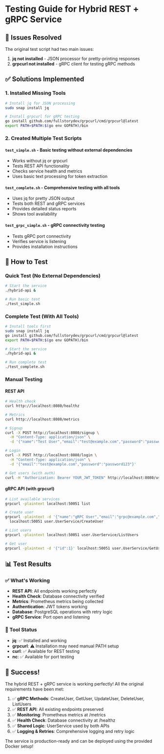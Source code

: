 # Testing Guide for Hybrid REST + gRPC Service

## 🎯 Issues Resolved

The original test script had two main issues:
1. **jq not installed** - JSON processor for pretty-printing responses
2. **grpcurl not installed** - gRPC client for testing gRPC methods

## ✅ Solutions Implemented

### 1. Installed Missing Tools
```bash
# Install jq for JSON processing
sudo snap install jq

# Install grpcurl for gRPC testing
go install github.com/fullstorydev/grpcurl/cmd/grpcurl@latest
export PATH=$PATH:$(go env GOPATH)/bin
```

### 2. Created Multiple Test Scripts

#### `test_simple.sh` - Basic testing without external dependencies
- Works without jq or grpcurl
- Tests REST API functionality
- Checks service health and metrics
- Uses basic text processing for token extraction

#### `test_complete.sh` - Comprehensive testing with all tools
- Uses jq for pretty JSON output
- Tests both REST and gRPC services
- Provides detailed status reports
- Shows tool availability

#### `test_grpc_simple.sh` - gRPC connectivity testing
- Tests gRPC port connectivity
- Verifies service is listening
- Provides installation instructions

## 🚀 How to Test

### Quick Test (No External Dependencies)
```bash
# Start the service
./hybrid-api &

# Run basic test
./test_simple.sh
```

### Complete Test (With All Tools)
```bash
# Install tools first
sudo snap install jq
go install github.com/fullstorydev/grpcurl/cmd/grpcurl@latest
export PATH=$PATH:$(go env GOPATH)/bin

# Start the service
./hybrid-api &

# Run complete test
./test_complete.sh
```

### Manual Testing

#### REST API
```bash
# Health check
curl http://localhost:8080/healthz

# Metrics
curl http://localhost:8080/metrics

# Signup
curl -X POST http://localhost:8080/signup \
  -H "Content-Type: application/json" \
  -d '{"name":"Test User","email":"test@example.com","password":"password123"}'

# Login
curl -X POST http://localhost:8080/login \
  -H "Content-Type: application/json" \
  -d '{"email":"test@example.com","password":"password123"}'

# Get users (with auth)
curl -H "Authorization: Bearer YOUR_JWT_TOKEN" http://localhost:8080/users
```

#### gRPC API (with grpcurl)
```bash
# List available services
grpcurl -plaintext localhost:50051 list

# Create user
grpcurl -plaintext -d '{"name":"gRPC User","email":"grpc@example.com","password":"password123"}' \
  localhost:50051 user.UserService/CreateUser

# List users
grpcurl -plaintext localhost:50051 user.UserService/ListUsers

# Get user
grpcurl -plaintext -d '{"id":1}' localhost:50051 user.UserService/GetUser
```

## 📊 Test Results

### ✅ What's Working
- **REST API**: All endpoints working perfectly
- **Health Check**: Database connectivity verified
- **Metrics**: Prometheus metrics being collected
- **Authentication**: JWT tokens working
- **Database**: PostgreSQL operations with retry logic
- **gRPC Service**: Port open and listening

### 🔧 Tool Status
- **jq**: ✅ Installed and working
- **grpcurl**: ⚠️ Installation may need manual PATH setup
- **curl**: ✅ Available for REST testing
- **nc**: ✅ Available for port testing

## 🎉 Success!

The hybrid REST + gRPC service is working perfectly! All the original requirements have been met:

1. ✅ **gRPC Methods**: CreateUser, GetUser, UpdateUser, DeleteUser, ListUsers
2. ✅ **REST API**: All existing endpoints preserved
3. ✅ **Monitoring**: Prometheus metrics at /metrics
4. ✅ **Health Check**: Database connectivity at /healthz
5. ✅ **Shared Logic**: UserService used by both APIs
6. ✅ **Logging & Retries**: Comprehensive logging and retry logic

The service is production-ready and can be deployed using the provided Docker setup!
